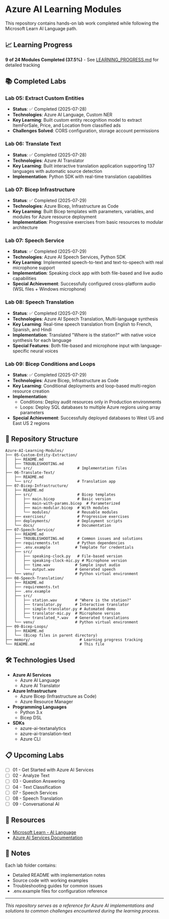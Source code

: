 # Azure AI Learning Modules

This repository contains hands-on lab work completed while following the Microsoft Learn AI Language path.

## 📈 Learning Progress

**9 of 24 Modules Completed (37.5%)** - See [LEARNING_PROGRESS.md](./LEARNING_PROGRESS.md) for detailed tracking

## 📚 Completed Labs

### Lab 05: Extract Custom Entities
- **Status**: ✅ Completed (2025-07-28)
- **Technologies**: Azure AI Language, Custom NER
- **Key Learning**: Built custom entity recognition model to extract ItemForSale, Price, and Location from classified ads
- **Challenges Solved**: CORS configuration, storage account permissions

### Lab 06: Translate Text
- **Status**: ✅ Completed (2025-07-28)
- **Technologies**: Azure AI Translator
- **Key Learning**: Built interactive translation application supporting 137 languages with automatic source detection
- **Implementation**: Python SDK with real-time translation capabilities

### Lab 07: Bicep Infrastructure
- **Status**: ✅ Completed (2025-07-29)
- **Technologies**: Azure Bicep, Infrastructure as Code
- **Key Learning**: Built Bicep templates with parameters, variables, and modules for Azure resource deployment
- **Implementation**: Progressive exercises from basic resources to modular architecture

### Lab 07: Speech Service
- **Status**: ✅ Completed (2025-07-29)
- **Technologies**: Azure AI Speech Services, Python SDK
- **Key Learning**: Implemented speech-to-text and text-to-speech with real microphone support
- **Implementation**: Speaking clock app with both file-based and live audio capabilities
- **Special Achievement**: Successfully configured cross-platform audio (WSL files + Windows microphone)

### Lab 08: Speech Translation
- **Status**: ✅ Completed (2025-07-29)
- **Technologies**: Azure AI Speech Translation, Multi-language synthesis
- **Key Learning**: Real-time speech translation from English to French, Spanish, and Hindi
- **Implementation**: Translated "Where is the station?" with native voice synthesis for each language
- **Special Features**: Both file-based and microphone input with language-specific neural voices

### Lab 09: Bicep Conditions and Loops
- **Status**: ✅ Completed (2025-07-29)
- **Technologies**: Azure Bicep, Infrastructure as Code
- **Key Learning**: Conditional deployments and loop-based multi-region resource creation
- **Implementation**: 
  - Conditions: Deploy audit resources only in Production environments
  - Loops: Deploy SQL databases to multiple Azure regions using array parameters
- **Special Achievement**: Successfully deployed databases to West US and East US 2 regions

## 🚀 Repository Structure

```
Azure-AI-Learning-Modules/
├── 05-Custom-Entity-Extraction/
│   ├── README.md
│   ├── TROUBLESHOOTING.md
│   └── src/                    # Implementation files
├── 06-Translate-Text/
│   ├── README.md
│   └── src/                    # Translation app
├── 07-Bicep-Infrastructure/
│   ├── README.md
│   ├── src/                    # Bicep templates
│   │   ├── main.bicep          # Basic version
│   │   ├── main-with-params.bicep  # Parameterized
│   │   ├── main-modular.bicep  # With modules
│   │   └── modules/            # Reusable modules
│   ├── exercises/              # Progressive exercises
│   ├── deployments/            # Deployment scripts
│   └── docs/                   # Documentation
├── 07-Speech-Service/
│   ├── README.md
│   ├── TROUBLESHOOTING.md      # Common issues and solutions
│   ├── requirements.txt        # Python dependencies
│   ├── .env.example           # Template for credentials
│   ├── src/
│   │   ├── speaking-clock.py   # File-based version
│   │   ├── speaking-clock-mic.py # Microphone version
│   │   ├── time.wav           # Sample input audio
│   │   └── output.wav         # Generated speech
│   └── venv/                  # Python virtual environment
├── 08-Speech-Translation/
│   ├── README.md
│   ├── requirements.txt
│   ├── .env.example
│   ├── src/
│   │   ├── station.wav        # "Where is the station?"
│   │   ├── translator.py      # Interactive translator
│   │   ├── simple-translator.py # Automated demo
│   │   ├── translator-mic.py  # Microphone version
│   │   └── translated_*.wav   # Generated translations
│   └── venv/                  # Python virtual environment
├── 09-Bicep-Loops/
│   ├── README.md
│   └── (Bicep files in parent directory)
├── memory/                      # Learning progress tracking
└── README.md                    # This file
```

## 🛠️ Technologies Used

- **Azure AI Services**
  - Azure AI Language
  - Azure AI Translator
- **Azure Infrastructure**
  - Azure Bicep (Infrastructure as Code)
  - Azure Resource Manager
- **Programming Languages**
  - Python 3.x
  - Bicep DSL
- **SDKs**
  - azure-ai-textanalytics
  - azure-ai-translation-text
  - Azure CLI

## 📋 Upcoming Labs

- [ ] 01 - Get Started with Azure AI Services
- [ ] 02 - Analyze Text
- [ ] 03 - Question Answering
- [ ] 04 - Text Classification
- [ ] 07 - Speech Services
- [ ] 08 - Speech Translation
- [ ] 09 - Conversational AI

## 🔗 Resources

- [Microsoft Learn - AI Language](https://microsoftlearning.github.io/mslearn-ai-language/)
- [Azure AI Services Documentation](https://docs.microsoft.com/azure/cognitive-services/)

## 📝 Notes

Each lab folder contains:
- Detailed README with implementation notes
- Source code with working examples
- Troubleshooting guides for common issues
- .env.example files for configuration reference

---

*This repository serves as a reference for Azure AI implementations and solutions to common challenges encountered during the learning process.*
